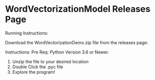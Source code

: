 # WordVectorizationModel Releases Page

Running Instructions:

Download the WordVectorizationDemo.zip file from the releases page:

Instructions:
Pre Req: Python Version 3.6 or Newer. 

1. Unzip the file to your desired location
2. Double Click the .pyc file
3. Explore the program!
